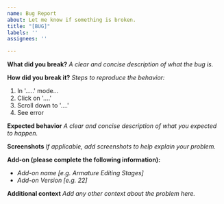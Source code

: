 ```yaml
---
name: Bug Report
about: Let me know if something is broken.
title: "[BUG]"
labels: ''
assignees: ''

---
```


**What did you break?**
*A clear and concise description of what the bug is.*

**How did you break it?**
*Steps to reproduce the behavior:*
1. In '.....' mode...
2. Click on '....'
3. Scroll down to '....'
4. See error

**Expected behavior**
*A clear and concise description of what you expected to happen.*

**Screenshots**
*If applicable, add screenshots to help explain your problem.*

**Add-on (please complete the following information):**
- *Add-on name [e.g. Armature Editing Stages]*
- *Add-on Version [e.g. 22]*

**Additional context**
*Add any other context about the problem here.*
